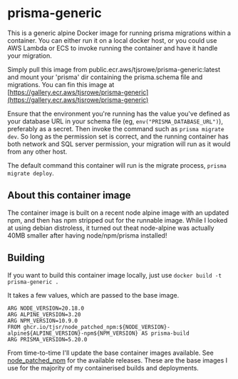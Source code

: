 # prisma-generic

This is a generic alpine Docker image for running prisma migrations within a container.  You can either run it on a local docker host, or you could use AWS Lambda or ECS to invoke running the container and have it handle your migration.

Simply pull this image from public.ecr.aws/tjsrowe/prisma-generic:latest and mount your 'prisma' dir containing the prisma.schema file and migrations.  You can fin this image at [https://gallery.ecr.aws/tjsrowe/prisma-generic](https://gallery.ecr.aws/tjsrowe/prisma-generic)

Ensure that the environment you're running has the value you've defined as your database URL in your schema file (eg, `env("PRISMA_DATABASE_URL")`), preferably as a secret. Then invoke the command such as `prisma migrate dev`.  So long as the permission set is correct, and the running container has both network and SQL server permission, your migration will run as it would from any other host.

The default command this container will run is the migrate process, `prisma migrate deploy`.

## About this container image

The container image is built on a recent node alpine image with an updated npm, and then has npm stripped out for the runnable image.  While I looked at using debian distroless, it turned out theat node-alpine was actually 40MB smaller after having node/npm/prisma installed!

## Building

If you want to build this container image locally, just use `docker build -t prisma-generic .`

It takes a few values, which are passed to the base image.

```docker
ARG NODE_VERSION=20.18.0
ARG ALPINE_VERSION=3.20
ARG NPM_VERSION=10.9.0
FROM ghcr.io/tjsr/node_patched_npm:${NODE_VERSION}-alpine${ALPINE_VERSION}-npm${NPM_VERSION} AS prisma-build
ARG PRISMA_VERSION=5.20.0
```

From time-to-time I'll update the base container images available.  See [node_patched_npm](https://github.com/tjsr/node_patched_npm) for the available releases.  These are the base images I use for the majority of my containerised builds and deployments.

